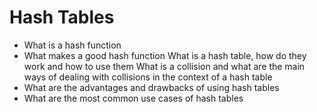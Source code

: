 # Hash Tables
 - What is a hash function
 - What makes a good hash function
What is a hash table, how do they work and how to use them
What is a collision and what are the main ways of dealing with collisions in the context of a hash table
 - What are the advantages and drawbacks of using hash tables
 - What are the most common use cases of hash tables
